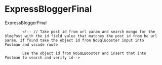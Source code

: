 # ExpressBloggerFinal
ExpressBloggerFinal


<!-- ### Assignment

- _Note_: 
	- One of the stretch goals is to wrap all routes in try/catch blocks. If you're going for this stretch goal, it would be easiest to write all your routes with try/catch blocks as you go. Remember in the catch block to:
		- console.log the error
		- Respond with an object containing success:false and the error message to the HTTP request
		- catch (e) {
				console.log(e)
				res.json({
					success: false,
					error: e.toString()
				})
			}
	- For the POST and PUT routes, the stretch goals are to add validations to the route. You may implement the validations inside the route handler function itself as inline code or create a new file ./validations/blogs.js and export all your validation functions from that file to be imported into the ./routes/blogs.js file. Either method is acceptable so long as the routes properly respond to the HTTP request with an object containing success:false and the validation error message if any of the validations fail. 
	- All routes and route functionality should be tested using Postman.

- Implement single document CRUD routes
	- Implement a new GET route /blogs/get-one/:id
		- This route should get the blog post id from the url params
		- The route should then search mongo for the blog post whose id matches the url param 
		- If the post was found, then the route should respond with an object containing success: true and the found blog post
		- If the post was not found, then the route should respond with an object containing success: false and a message saying that the post was not found 
		//IGNORETHIS->-> _Stretch_: Add a condition to check to see that the id url param is defined and if it isn't, send back an object with success: false and an message saying that the blog id must be provided as a route parameter

	- Implement a new POST route /blogs/create-one
		- This route should get the following fields for the new blog post from the incoming request body:
			- title: {String}
			- text: {String}
			- author: {String}
			- email: {String}
			- categories: {String[]}
			- starRating: {Number}

            const title = req.body.title
            const text = req.body.text
            const author = req.body.author
            const email = req.body.email
            const categories = req.body.categories
            const starRating = req.body.StarRating

            const blogData ={
                title,
                text,
                author,
                email,
                categories,
                starRating,
                createdAt: new Date(),
			    lastModified: new Date()
			    id: {String/uuid}
            }
            const blogDataCheck = validateBlogData(blogData)

	if (blogDataCheck.isValid === false) {
		res.json({
			success: false,
			message: blogDataCheck.message
		})
		return;
	}

	sampleBlogs.push(blogData)

	res.json({
		success: true
	})
})

 
		- The following fields should be generated in the route and combined with the fields from the request body to create a new blog object:
			- createdAt: {Date}
			- lastModified: {Date}
			- id: {String/uuid}
		- The route should insert the new blog object into the blog posts collection as a new post
		- If the above was successful, the route should respond with an object containing success:true and the new blog object
		- _Stretch_: 
			- Add validation to the route to check the following conditions before inserting the blog object:
				- title is defined, is a string, and is no longer than 30 characters
				- text is defined and is a string
				- author is defined and is a string
				- if email is defined, it should be a string and must contain only a single @ symbol
				- if categories is defined, it must be an array, it must have non-zero length and it must only contain strings
				- if starRating is defined, it must be a number between 1 and 10
			- If any of the validations fail, the route should respond with an object containing success: false and a validation error message describing which validation failed

	- Implement a new PUT route /blogs/update-one/:id
		- This route should get the blog post id from the url params and update the post containing that id with the incoming data from the request body
		- This route should get the following fields to update the blog post from the incoming request body:
			- title: {String}
			- text: {String}
			- author: {String}
			- email: {String}
			- categories: {String[]}
			- starRating: {Number}
		- The following fields should be generated in the route to be used in the update operation:
			- lastModified: {Date}
		- The route should update the target blog post with the new field values but only if those fields are defined in the request body. I.E. It should be possible to only send a single field such as starRating in the PUT request body. In that case, the only fields that should be updated on the target post is starRating and lastModified (since we always want to keep lastModified up to date). The rest of the fields should remain unchanged.
		- If the above was successful, the route should respond with an object containing success:true
		- _Stretch_:
			- Add validation to check that for every field on the request body that is defined it is the correct type. Additionally, check the following field specific validations:
				- title is no longer than 30 characters
				- email must contain only a single @ symbol
				- categories must be an array with non-zero length containing all strings
				- starRating must be a number between 1 and 10
			- If any of the validations fail, the route should respond with an object containing success:false and a validation error message describing which validation failed.

	- Implement a new DELETE route /blogs/delete-one/:id
		- This route should get the blog post id from the url params and delete the post containing that id from the collection
		- If the above was successful, the route should respond with an object containing success:true

- _Stretch_: Implement the following routes
	- Implement a new GET route /blogs/get-multi?sortField=<sortField>&sortOrder=<sortOrder>&limit=<limit>&page=<page>
		- This route should get the following query params from the url:
			- sortField: {String}
			- sortOrder: {1 or -1}
			- limit: {Number}
			- page: {Number}
		- _Note_: 
			- The goal of this route is to get a sorted list of all blogs posts that can be paged through. 
			- Therefore, we can pass an empty object into .find({}) since that will match all blog posts and chain .sort(), .limit() and .skip() off of it. 
			- For sortOrder, limit and page, we will have to coerce these values from type string into type number since query params always come through as strings.
			- The limit param can be passed directly into .limit(), however the page param cannot be passed directly into .skip(). Since page represents the current page of limit number of results and skip represents the number of results to skip, we will first have to convert the number for page into the equivalent number for skip. To convert page to skip, multiply (page - 1) by the limit. E.G. Page 1 of limit 10 results should skip 0 results and return the first 10 found blog posts; page 3 of limit 10 results should skip the first 20 results and return blog posts 20 to 30.
		- If any of the query params are missing from the url, the following values should be the defaults:
			- sortField = 'id'
			- sortOrder = -1
			- limit = 10
			- page = 1
		- Additionally, add the following validations for the query params:
			- sortOrder must be either 1 or -1
			- limit must be a number greater than 1
			- page must be a number greater than 1
		- If any of the query param validations fail, the values should be reverted to the defaults
		- If the above was successful, the route should respond with an object containing success:true and the found blogs

	- Implement a new DELETE route /blogs/delete-multi
		- This route should get a list of blog ids from the request body and delete all blogs with matching ids
		- If the above was successful, the route should respond with an object containing success:true

- _Stretch_: Wrap all route handler code in try/catch blocks -->


<!-- 
//const foundMovie = favoriteMovieList.find((movieName)=>{return movieName === req.params.movieName})
//   console.log(foundMovie)
//   if (foundMovie) {
//       res.send(foundMovie)
//   } else {
//       res.send("Movie not found!")
//   }
// }) -->


<!-- // router.get('/get-one/:id', async function(req, res, next) {
			// 	const blogPost = await db().collection("BlogiiDB").findOne({
			// 		id: {
			// 			$exists: true
			// 		}
			// 	})
			// 	res.json({
			// 		success: true,
			// 		post: blogPost
			
			// }) -->


            <!-- // Take post id from url param and search mongo for the blogPost with the id field value that matches the post id from he url param. If found take the object id from NoSqlBooster input into Postman and vscode route
            
            use the object id from NoSQLBooster and insert that into Postman to search and verify id-->